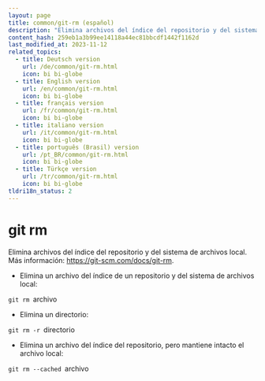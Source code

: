 ```yaml
---
layout: page
title: common/git-rm (español)
description: "Elimina archivos del índice del repositorio y del sistema de archivos local."
content_hash: 259eb1a3b99ee14118a44ec81bbcdf1442f1162d
last_modified_at: 2023-11-12
related_topics:
  - title: Deutsch version
    url: /de/common/git-rm.html
    icon: bi bi-globe
  - title: English version
    url: /en/common/git-rm.html
    icon: bi bi-globe
  - title: français version
    url: /fr/common/git-rm.html
    icon: bi bi-globe
  - title: italiano version
    url: /it/common/git-rm.html
    icon: bi bi-globe
  - title: português (Brasil) version
    url: /pt_BR/common/git-rm.html
    icon: bi bi-globe
  - title: Türkçe version
    url: /tr/common/git-rm.html
    icon: bi bi-globe
tldri18n_status: 2
---
```

# git rm

Elimina archivos del índice del repositorio y del sistema de archivos local.
Más información: <https://git-scm.com/docs/git-rm>.

- Elimina un archivo del índice de un repositorio y del sistema de archivos local:

`git rm `<span class="tldr-var badge badge-pill bg-dark-lm bg-white-dm text-white-lm text-dark-dm font-weight-bold">archivo</span>

- Elimina un directorio:

`git rm -r `<span class="tldr-var badge badge-pill bg-dark-lm bg-white-dm text-white-lm text-dark-dm font-weight-bold">directorio</span>

- Elimina un archivo del índice del repositorio, pero mantiene intacto el archivo local:

`git rm --cached `<span class="tldr-var badge badge-pill bg-dark-lm bg-white-dm text-white-lm text-dark-dm font-weight-bold">archivo</span>
